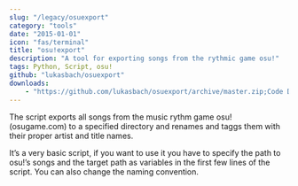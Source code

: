 ```yaml
---
slug: "/legacy/osuexport"
category: "tools"
date: "2015-01-01"
icon: "fas/terminal"
title: "osu!export"
description: "A tool for exporting songs from the rythmic game osu!"
tags: Python, Script, osu!
github: "lukasbach/osuexport"
downloads:
    - "https://github.com/lukasbach/osuexport/archive/master.zip;Code Download"
---
```


The script exports all songs from the music rythm game osu! (osugame.com) to a specified directory and renames and taggs them with their proper artist and title names.

It’s a very basic script, if you want to use it you have to specify the path to osu!’s songs and the target path as variables in the first few lines of the script. You can also change the naming convention.
